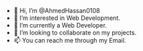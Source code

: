- 👋 Hi, I’m @AhmedHassan0108
- 👀 I’m interested in Web Development.
- 🌱 I’m currently a Web Developer.
- 💞️ I’m looking to collaborate on my projects.
- 📫 You can reach me through my Email.

<!---
AhmedHassan0108/AhmedHassan0108 is a ✨ special ✨ repository because its `README.md` (this file) appears on your GitHub profile.
You can click the Preview link to take a look at your changes.
--->
